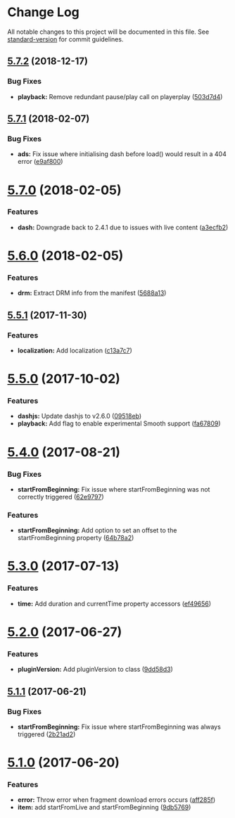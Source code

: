 # Change Log

All notable changes to this project will be documented in this file. See [standard-version](https://github.com/conventional-changelog/standard-version) for commit guidelines.

<a name="5.7.2"></a>
## [5.7.2](https://github.com/meisterplayer/media-dash/compare/v5.7.1...v5.7.2) (2018-12-17)


### Bug Fixes

* **playback:** Remove redundant pause/play call on playerplay ([503d7d4](https://github.com/meisterplayer/media-dash/commit/503d7d4))



<a name="5.7.1"></a>
## [5.7.1](https://github.com/meisterplayer/media-dash/compare/v5.7.0...v5.7.1) (2018-02-07)


### Bug Fixes

* **ads:** Fix issue where initialising dash before load() would result in a 404 error ([e9af800](https://github.com/meisterplayer/media-dash/commit/e9af800))



<a name="5.7.0"></a>
# [5.7.0](https://github.com/meisterplayer/media-dash/compare/v5.6.0...v5.7.0) (2018-02-05)


### Features

* **dash:** Downgrade back to 2.4.1 due to issues with live content ([a3ecfb2](https://github.com/meisterplayer/media-dash/commit/a3ecfb2))



<a name="5.6.0"></a>
# [5.6.0](https://github.com/meisterplayer/media-dash/compare/v5.5.1...v5.6.0) (2018-02-05)


### Features

* **drm:** Extract DRM info from the manifest ([5688a13](https://github.com/meisterplayer/media-dash/commit/5688a13))



<a name="5.5.1"></a>
## [5.5.1](https://github.com/meisterplayer/media-dash/compare/v5.5.0...v5.5.1) (2017-11-30)


### Features

* **localization:** Add localization ([c13a7c7](https://github.com/meisterplayer/media-dash/commit/c13a7c7))



<a name="5.5.0"></a>
# [5.5.0](https://github.com/meisterplayer/media-dash/compare/v5.4.0...v5.5.0) (2017-10-02)


### Features

* **dashjs:** Update dashjs to v2.6.0 ([09518eb](https://github.com/meisterplayer/media-dash/commit/09518eb))
* **playback:** Add flag to enable experimental Smooth support ([fa67809](https://github.com/meisterplayer/media-dash/commit/fa67809))



<a name="5.4.0"></a>
# [5.4.0](https://github.com/meisterplayer/media-dash/compare/v5.3.0...v5.4.0) (2017-08-21)


### Bug Fixes

* **startFromBeginning:** Fix issue where startFromBeginning was not correctly triggered ([62e9797](https://github.com/meisterplayer/media-dash/commit/62e9797))


### Features

* **startFromBeginning:** Add option to set an offset to the startFromBeginning property ([64b78a2](https://github.com/meisterplayer/media-dash/commit/64b78a2))



<a name="5.3.0"></a>
# [5.3.0](https://github.com/meisterplayer/media-dash/compare/v5.2.0...v5.3.0) (2017-07-13)


### Features

* **time:** Add duration and currentTime property accessors ([ef49656](https://github.com/meisterplayer/media-dash/commit/ef49656))



<a name="5.2.0"></a>
# [5.2.0](https://github.com/meisterplayer/media-dash/compare/v5.1.1...v5.2.0) (2017-06-27)


### Features

* **pluginVersion:** Add pluginVersion to class ([9dd58d3](https://github.com/meisterplayer/media-dash/commit/9dd58d3))



<a name="5.1.1"></a>
## [5.1.1](https://github.com/meisterplayer/media-dash/compare/v5.1.0...v5.1.1) (2017-06-21)


### Bug Fixes

* **startFromBeginning:** Fix issue where startFromBeginning was always triggered ([2b21ad2](https://github.com/meisterplayer/media-dash/commit/2b21ad2))



<a name="5.1.0"></a>
# [5.1.0](https://github.com/meisterplayer/media-dash/compare/v5.0.1...v5.1.0) (2017-06-20)


### Features

* **error:** Throw error when fragment download errors occurs ([aff285f](https://github.com/meisterplayer/media-dash/commit/aff285f))
* **item:** add startFromLive and startFromBeginning ([9db5769](https://github.com/meisterplayer/media-dash/commit/9db5769))
